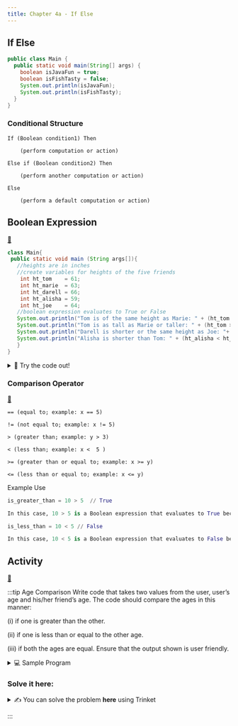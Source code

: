 ```yaml
---
title: Chapter 4a - If Else
---
```


## If Else

```java
public class Main {
  public static void main(String[] args) {
    boolean isJavaFun = true;
    boolean isFishTasty = false;    
    System.out.println(isJavaFun);
    System.out.println(isFishTasty);
  }
}
```


### Conditional Structure
```
If (Boolean condition1) Then

    (perform computation or action)

Else if (Boolean condition2) Then

    (perform another computation or action)

Else

    (perform a default computation or action)
```


## Boolean Expression 

[👀](https://learn2codelive.com/courses/107/pages/lesson-4-learning-activities-e1-introduce-boolean-expression?module_item_id=9108)

```java
class Main{
 public static void main (String args[]){
   //heights are in inches
   //create variables for heights of the five friends
    int ht_tom    = 61;
    int ht_marie  = 63;
    int ht_darell = 66;
    int ht_alisha = 59;
    int ht_joe    = 64;
   //boolean expression evaluates to True or False
   System.out.println("Tom is of the same height as Marie: " + (ht_tom == ht_marie));
   System.out.println("Tom is as tall as Marie or taller: " + (ht_tom >= ht_marie));
   System.out.println("Darell is shorter or the same height as Joe: "+ (ht_darell <= ht_joe));
   System.out.println("Alisha is shorter than Tom: " + (ht_alisha < ht_tom));
   }
}
```


<details>
<summary>
🧪 Try the code out! 
</summary>
<iframe src="https://trinket.io/embed/java/f4a2082f58" width="100%" height="600" frameborder="0" marginwidth="0" marginheight="0" allowfullscreen></iframe>

</details>


### Comparison Operator
[👀](https://learn2codelive.com/courses/107/pages/lesson-4-learning-activities-r-wrap-up-comparison-operators?module_item_id=9109)

```
== (equal to; example: x == 5)

!= (not equal to; example: x != 5)

> (greater than; example: y > 3)

< (less than; example: x <  5 )

>= (greater than or equal to; example: x >= y) 

<= (less than or equal to; example: x <= y)
```

Example Use
```python
is_greater_than = 10 > 5  // True

In this case, 10 > 5 is a Boolean expression that evaluates to True because 10 is greater than 5

is_less_than = 10 < 5 // False

In this case, 10 < 5 is a Boolean expression that evaluates to False because 10 is not less than 5
```





## Activity

[👀](https://learn2codelive.com/courses/107/pages/lesson-4-learning-activities-r-practice-activity-1-comparing-ages?module_item_id=9110)

:::tip Age Comparison
Write code that takes two values from the user, user’s age and his/her friend’s age. The code should compare the ages in this manner: 

(i) if one is greater than the other.

(ii) if one is less than or equal to the other age.

(iii) if both the ages are equal. Ensure that the output shown is user friendly.

<details>
<summary>
💻 Sample Program
</summary>
<iframe src="https://trinket.io/embed/java/7989b0de78?outputOnly=true" width="100%" height="400" frameborder="0" marginwidth="0" marginheight="0" allowfullscreen></iframe>
</details>



### Solve it here:

<!-- <details>
<summary>
✍ Solve the problem using Replit
</summary>
<a href="https://replit.com/@NeneWang/EmptyJavaCanvas#Main.java" >Feel free to use Repl, you can fork from this empty canvas in Repl.it</a>

</details> -->

<details>
<summary>
✍  You can solve the problem <b>here</b> using Trinket
</summary>
<iframe src="https://trinket.io/embed/java/4b11cfc604" width="100%" height="600" frameborder="0" marginwidth="0" marginheight="0" allowfullscreen></iframe>

</details>



:::